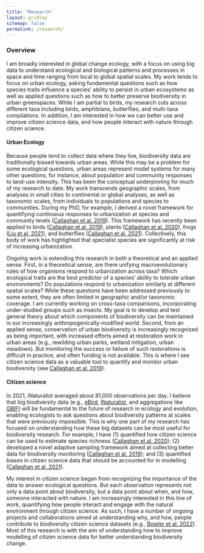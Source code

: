```yaml
---
title: "Research"
layout: gridlay
sitemap: false
permalink: /research/
---
```


<!-- <style> -->
<!-- iframe { -->
<!--   height: 100%; -->
<!--   width: 175px !important; -->
<!--   display: inline; -->
<!--   vertical-align:middle; -->
<!--   margin:0px !important; -->
<!--   padding:0px !important; -->
<!--   width: 175px; -->
<!--   display: inline; -->
<!--   vertical-align:middle; -->
<!--   border: 1px solid red; -->
<!-- } -->
<!-- .col-md-3 { -->
<!--   margin:0px !important; -->
<!--   padding:0px !important; -->
<!--   overflow:hidden; -->
<!--   display: table-cell; -->
<!--   text-align:center; -->
<!--   background: white; -->
<!--   width: 175px; -->
<!--   border: 0px solid transparent; -->
<!--   border-radius:20px; -->
<!-- } -->
<!-- </style> -->

<style>
img{
  border-radius: 10px;
}
.col-md-3 {
  margin-top:10px;
  margin-bottom:10px;
  padding:0px;
  display:block;
  overflow:hidden;
  text-align:center;
  display: table-cell;
  background: white;
  /* No border radius */;
  height: auto;
  <!-- border: 1px solid black; -->
}
iframe {
  margin:0;
  padding:0;
  width: 100px;
  display: inline;
  vertical-align: middle;
}
</style>

  <!-- border: 5px solid red; -->
  <!-- margin-bottom:5px; -->
  <!-- margin-left:5px; -->
  <!-- float: none; -->

### Overview
I am broadly interested in global change ecology, with a focus on using big data to understand ecological and biological patterns and processes in space and time ranging from local to global spatial scales. My work tends to focus on urban ecology, asking fundamental questions such as how species traits influence a species’ ability to persist in urban ecosystems as well as applied questions such as how to better preserve biodiversity in urban greenspaces. While I am partial to birds, my research cuts across different taxa including birds, amphibians, butterflies, and multi-taxa compilations. In addition, I am interested in how we can better use and improve citizen science data, and how people interact with nature through citizen science.

#### Urban Ecology
Because people tend to collect data where they live, biodiversity data are traditionally biased towards urban areas. While this may be a problem for some ecological questions, urban areas represent model systems for many other questions, for instance, about population and community responses to land-use intensity. This has been the conceptual underpinning for much of my research to date. My work transcends geographic scales, from analyses in small cities to continental or global analyses, as well as taxonomic scales, from individuals to populations and species to communities. During my PhD, for example, I derived a novel framework for quantifying continuous responses to urbanization at species and community levels ([Callaghan et al. 2019](https://www.coreytcallaghan.com/papers/Callaghan_et_al-2019-Generalists%20are%20the%20most%20urban-tolerant%20of%20birds.pdf)). This framework has recently been applied to birds ([Callaghan et al. 2019](https://www.coreytcallaghan.com/papers/Callaghan_et_al-2019-Using%20citizen%20science%20data%20to%20define%20and%20track%20restoration%20targets.pdf)), plants ([Callaghan et al. 2020](https://www.coreytcallaghan.com/papers/Callaghan_et_al-2020-Capatilizing%20on%20opportunistic%20citizen%20science%20data.pdf)), frogs ([Liu et al. 2021](https://www.coreytcallaghan.com/papers/Liu_et_al_2021-Species%20traits%20drive%20amphibian%20tolerance%20to%20anthropogenic%20habitat%20modification.pdf)), and butterflies ([Callaghan et al. 2021](https://www.coreytcallaghan.com/papers/Callaghan_et_al-2021-Thermal%20flexibility%20and%20a%20generalist%20life%20history%20promote%20urban%20tolerance%20in%20butterflies.pdf)). Collectively, this body of work has highlighted that specialist species are significantly at risk of increasing urbanization.

Ongoing work is extending this research in both a theoretical and an applied sense. First, in a theoretical sense, are there unifying macroevolutionary rules of how organisms respond to urbanization across taxa? Which ecological traits are the best predictor of a species’ ability to tolerate urban environments? Do populations respond to urbanization similarly at different spatial scales? While these questions have been addressed previously to some extent, they are often limited in geographic and/or taxonomic coverage. I am currently working on cross-taxa comparisons, incorporating under-studied groups such as insects. My goal is to develop and test general theory about which components of biodiversity can be maintained in our increasingly anthropogenically-modified world. Second, from an applied sense, conservation of urban biodiversity is increasingly recognized as being important, with increased efforts aimed at restoration work in urban areas (e.g., rewilding urban parks, wetland mitigation, urban meadows). But monitoring the success or failure of such restorations is difficult in practice, and often funding is not available. This is where I see citizen science data as a valuable tool to quantify and monitor urban biodiversity (see [Callaghan et al. 2019](https://www.coreytcallaghan.com/papers/Callaghan_et_al-2019-Using%20citizen%20science%20data%20to%20define%20and%20track%20restoration%20targets.pdf)).

#### Citizen science
In 2021, iNaturalist averaged about 81,000 observations per day. I believe that big biodiversity data (e.g., [eBird](https://ebird.org/home), [iNaturalist](https://www.inaturalist.org/), and aggregations like [GBIF](https://www.gbif.org/)) will be fundamental to the future of research in ecology and evolution, enabling ecologists to ask questions about biodiversity patterns at scales that were previously impossible. This is why one part of my research has focused on understanding how these big datasets can be most useful for biodiversity research. For example, I have (1) quantified how citizen science can be used to estimate species richness ([Callaghan et al. 2020](https://www.coreytcallaghan.com/papers/Callaghan_et_al-2020-Citizen%20science%20data%20accurately%20predicts%20expert-derived%20species%20richness.pdf)); (2) developed a novel adaptive sampling framework aimed at collecting better data for biodiversity monitoring ([Callaghan et al. 2019](https://www.coreytcallaghan.com/papers/Callaghan_et_al-2019-Optimizing%20biodiversity%20sampling%20by%20citizen%20scientists.pdf)); and (3) quantified biases in citizen science data that should be accounted for in modelling ([Callaghan et al. 2021](https://www.coreytcallaghan.com/papers/Callaghan_et_al-2021-Large-bodied%20birds%20are%20over-represented%20in%20unstructured%20citizen%20science%20data.pdf)).

My interest in citizen science began from recognizing the importance of the data to answer ecological questions. But each observation represents not only a data point about biodiversity, but a data point about when, and how, someone interacted with nature. I am increasingly interested in this line of work, quantifying how people interact and engage with the natural environment through citizen science. As such, I have a number of ongoing projects and collaborations aimed at understanding why, and how, people contribute to biodiversity citizen science datasets (e.g., [Bowler et al. 2022](https://www.coreytcallaghan.com/papers/Bowler_et_al_2022-Decision-making%20of%20citizen%20scientists.pdf)). Most of this research is with the aim of understanding how to improve modelling of citizen science data for better understanding biodiversity change.
